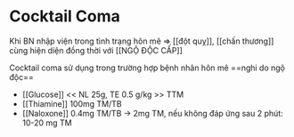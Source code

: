 # Cocktail Coma

Khi BN nhập viện trong tình trạng hôn mê => [[đột quỵ]], [[chấn thương]] cùng hiện diện đồng thời với [[NGỘ ĐỘC CẤP]]

Cocktail coma sử dụng trong trường hợp bệnh nhân hôn mê ==nghi do ngộ độc==
- [[Glucose]] << NL 25g, TE 0.5 g/kg >> TTM
- [[Thiamine]] 100mg TM/TB
- [[Naloxone]] 0.4mg TM/TB -> 2mg TM, nếu không đáp ứng sau 2 phút: 10-20 mg TM

